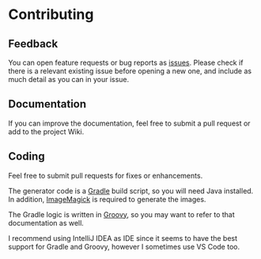 # Contributing

## Feedback
You can open feature requests or bug reports as 
[issues](/edward3h/numbers_addon/issues). Please check 
if there is a relevant existing issue before opening a new one, and
include as much detail as you can in your issue.

## Documentation
If you can improve the documentation, feel free to submit a pull request or
add to the project Wiki.

## Coding
Feel free to submit pull requests for fixes or enhancements.

The generator code is a [Gradle](https://gradle.org/) build script, so you will need Java installed. In addition, [ImageMagick](https://imagemagick.org/) is required to generate the images.

The Gradle logic is written in [Groovy](https://groovy-lang.org/index.html), so you may want to refer to that documentation as well.

I recommend using IntelliJ IDEA as IDE since it seems to have the best support
for Gradle and Groovy, however I sometimes use VS Code too.

